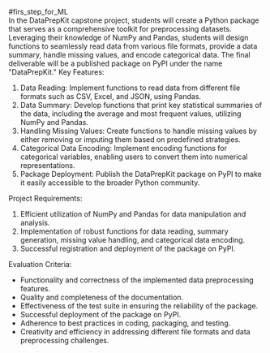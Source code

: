 #firs_step_for_ML	
In the DataPrepKit capstone project, students will create a Python package that serves as a comprehensive toolkit for preprocessing datasets. Leveraging their knowledge of NumPy and Pandas, students will design functions to seamlessly read data from various file formats, provide a data summary, handle missing values, and encode categorical data. The final deliverable will be a published package on PyPI under the name "DataPrepKit."
Key Features:

1. Data Reading: Implement functions to read data from different file formats such as CSV, Excel, and JSON, using Pandas.
2. Data Summary: Develop functions that print key statistical summaries of the data, including the average and most frequent values, utilizing NumPy and Pandas.
3. Handling Missing Values: Create functions to handle missing values by either removing or imputing them based on predefined strategies.
4. Categorical Data Encoding: Implement encoding functions for categorical variables, enabling users to convert them into numerical representations.
5. Package Deployment: Publish the DataPrepKit package on PyPI to make it easily accessible to the broader Python community.

Project Requirements:
1. Efficient utilization of NumPy and Pandas for data manipulation and analysis.
2. Implementation of robust functions for data reading, summary generation, missing value handling, and categorical data encoding.
3. Successful registration and deployment of the package on PyPI.

Evaluation Criteria:
* Functionality and correctness of the implemented data preprocessing features.
* Quality and completeness of the documentation.
* Effectiveness of the test suite in ensuring the reliability of the package.
* Successful deployment of the package on PyPI.
* Adherence to best practices in coding, packaging, and testing.
* Creativity and efficiency in addressing different file formats and data preprocessing challenges.
